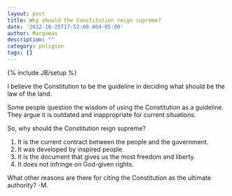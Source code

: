 ```yaml
---
layout: post
title: Why should the Constitution reign supreme?
date: '2012-10-25T17:52:00.004-05:00'
author: Margomas
description: ""
category: poligion
tags: []
---
```

{% include JB/setup %}

I believe the Constitution to be the guideline in deciding what should be the law of the land.

Some people question the wisdom of using the Constitution as a
guideline. They argue it is outdated and inappropriate for current
situations.

So, why should the Constitution reign supreme?

1. It is the current contract between the people and the government.
2. It was developed by inspired people.
3. It is the document that gives us the most freedom and liberty.
4. It does not infringe on God-given rights.


What other reasons are there for citing the Constitution as the
ultimate authority?
-M.



